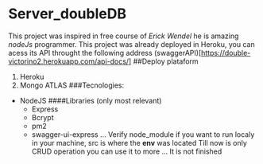 # Server_doubleDB
This project was inspired in free course of *Erick Wendel*  he is amazing _nodeJs_ programmer.
This project was already deployed in Heroku, you can acess its API throught the following address
(swaggerAPI)[https://double-victorino2.herokuapp.com/api-docs/]
##Deploy plataform
1. Heroku
2. Mongo ATLAS
###Tecnologies:
 * NodeJS
####Libraries (only most relevant)
   * Express
   * Bcrypt
   * pm2
   * swagger-ui-express
...
Verify node_module if you want to run localy in your machine, src is where the **env** was located
Till now is only CRUD operation you can use it to more ...
It is not finished


